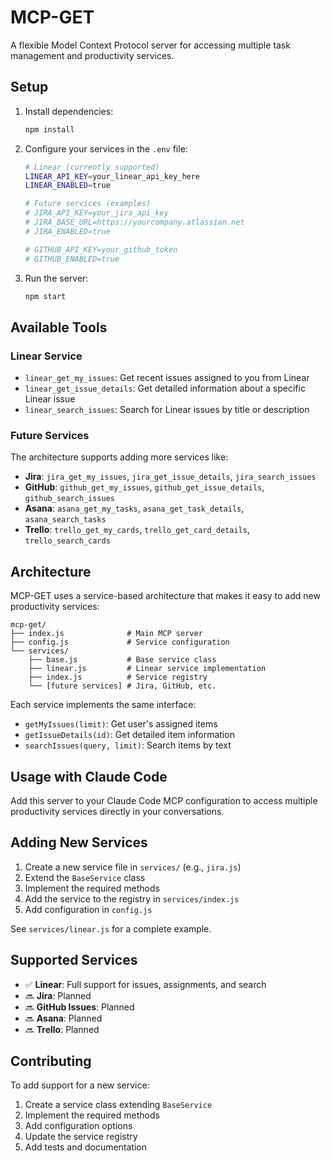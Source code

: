 # MCP-GET

A flexible Model Context Protocol server for accessing multiple task management and productivity services.

## Setup

1. Install dependencies:
   ```bash
   npm install
   ```

2. Configure your services in the `.env` file:
   ```bash
   # Linear (currently supported)
   LINEAR_API_KEY=your_linear_api_key_here
   LINEAR_ENABLED=true
   
   # Future services (examples)
   # JIRA_API_KEY=your_jira_api_key
   # JIRA_BASE_URL=https://yourcompany.atlassian.net
   # JIRA_ENABLED=true
   
   # GITHUB_API_KEY=your_github_token
   # GITHUB_ENABLED=true
   ```

3. Run the server:
   ```bash
   npm start
   ```

## Available Tools

### Linear Service
- `linear_get_my_issues`: Get recent issues assigned to you from Linear
- `linear_get_issue_details`: Get detailed information about a specific Linear issue
- `linear_search_issues`: Search for Linear issues by title or description

### Future Services
The architecture supports adding more services like:
- **Jira**: `jira_get_my_issues`, `jira_get_issue_details`, `jira_search_issues`
- **GitHub**: `github_get_my_issues`, `github_get_issue_details`, `github_search_issues`
- **Asana**: `asana_get_my_tasks`, `asana_get_task_details`, `asana_search_tasks`
- **Trello**: `trello_get_my_cards`, `trello_get_card_details`, `trello_search_cards`

## Architecture

MCP-GET uses a service-based architecture that makes it easy to add new productivity services:

```
mcp-get/
├── index.js              # Main MCP server
├── config.js             # Service configuration
└── services/
    ├── base.js           # Base service class
    ├── linear.js         # Linear service implementation
    ├── index.js          # Service registry
    └── [future services] # Jira, GitHub, etc.
```

Each service implements the same interface:
- `getMyIssues(limit)`: Get user's assigned items
- `getIssueDetails(id)`: Get detailed item information
- `searchIssues(query, limit)`: Search items by text

## Usage with Claude Code

Add this server to your Claude Code MCP configuration to access multiple productivity services directly in your conversations.

## Adding New Services

1. Create a new service file in `services/` (e.g., `jira.js`)
2. Extend the `BaseService` class
3. Implement the required methods
4. Add the service to the registry in `services/index.js`
5. Add configuration in `config.js`

See `services/linear.js` for a complete example.

## Supported Services

- ✅ **Linear**: Full support for issues, assignments, and search
- 🔜 **Jira**: Planned
- 🔜 **GitHub Issues**: Planned
- 🔜 **Asana**: Planned
- 🔜 **Trello**: Planned

## Contributing

To add support for a new service:
1. Create a service class extending `BaseService`
2. Implement the required methods
3. Add configuration options
4. Update the service registry
5. Add tests and documentation